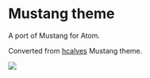 # Mustang theme

A port of Mustang for Atom. 

Converted from [hcalves](http://hcalves.deviantart.com/) Mustang theme.

![](https://cloud.githubusercontent.com/assets/675222/4568834/95482f74-4f3f-11e4-88d9-607682e72fa9.png)